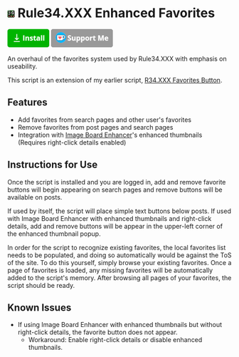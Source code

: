 # ![Icon](resources/icon.png) Rule34.XXX Enhanced Favorites

[![Install](resources/install.png)](R34.XXX%20Enhanced%20Favorites.user.js?raw=1) [![Support Me on Ko-fi](resources/kofi.png)](https://ko-fi.com/ganbat)

An overhaul of the favorites system used by Rule34.XXX with emphasis on useability.

This script is an extension of my earlier script, [R34.XXX Favorites Button](https://sleazyfork.org/en/scripts/440779-r34-xxx-favorites-button).

## Features

* Add favorites from search pages and other user's favorites
* Remove favorites from post pages and search pages
* Integration with [Image Board Enhancer](https://sleazyfork.org/en/scripts/387312-image-board-enhancer-rule34-gelbooru-e621-and-more)'s enhanced thumbnails (Requires right-click details enabled)

## Instructions for Use

Once the script is installed and you are logged in, add and remove favorite buttons will begin appearing on search pages and remove buttons will be available on posts.

If used by itself, the script will place simple text buttons below posts. If used with Image Board Enhancer with enhanced thumbnails and right-click details, add and remove buttons will be appear in the upper-left corner of the enhanced thumbnail popup.

In order for the script to recognize existing favorites, the local favorites list needs to be populated, and doing so automatically would be against the ToS of the site. To do this yourself, simply browse your existing favorites. Once a page of favorites is loaded, any missing favorites will be automatically added to the script's memory. After browsing all pages of your favorites, the script should be ready.

## Known Issues

* If using Image Board Enhancer with enhanced thumbnails but without right-click details, the favorite button does not appear.
    * Workaround: Enable right-click details or disable enhanced thumbnails.
